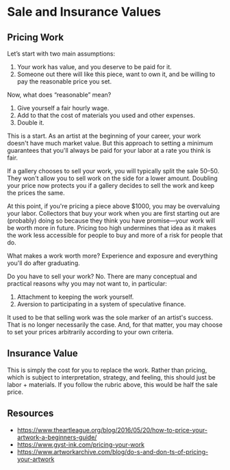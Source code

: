 # Sale and Insurance Values

## Pricing Work

Let’s start with two main assumptions:

1. Your work has value, and you deserve to be paid for it.
2. Someone out there will like this piece, want to own it, and be willing to pay the reasonable price you set.

Now, what does “reasonable” mean?
1. Give yourself a fair hourly wage.
2. Add to that the cost of materials you used and other expenses.
3. Double it.

This is a start. As an artist at the beginning of your career, your work doesn't have much market value. But this approach to setting a minimum guarantees that you'll always be paid for your labor at a rate you think is fair.

If a gallery chooses to sell your work, you will typically split the sale 50–50. They won't allow you to sell work on the side for a lower amount. Doubling your price now protects you if a gallery decides to sell the work and keep the prices the same.

At this point, if you're pricing a piece above $1000, you may be overvaluing your labor. Collectors that buy your work when you are first starting out are (probably) doing so because they think you have promise—your work will be worth more in future. Pricing too high undermines that idea as it makes the work less accessible for people to buy and more of a risk for people that do.

What makes a work worth more? Experience and exposure and everything you'll do after graduating.

Do you have to sell your work? No. There are many conceptual and practical reasons why you may not want to, in particular:
1. Attachment to keeping the work yourself.
2. Aversion to participating in a system of speculative finance.

It used to be that selling work was the sole marker of an artist's success. That is no longer necessarily the case. And, for that matter, you may choose to set your prices arbitrarily according to your own criteria.

## Insurance Value

This is simply the cost for you to replace the work. Rather than pricing, which is subject to interpretation, strategy, and feeling, this should just be labor + materials. If you follow the rubric above, this would be half the sale price.


## Resources

- https://www.theartleague.org/blog/2016/05/20/how-to-price-your-artwork-a-beginners-guide/
- https://www.gyst-ink.com/pricing-your-work
- https://www.artworkarchive.com/blog/do-s-and-don-ts-of-pricing-your-artwork
